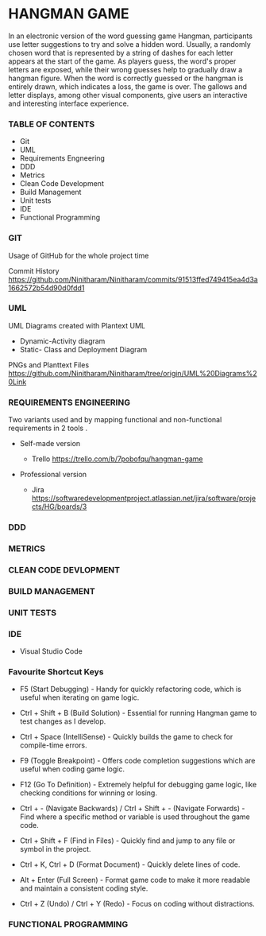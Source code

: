 # HANGMAN GAME
In an electronic version of the word guessing game Hangman, participants use letter suggestions to try and solve a hidden word. Usually, a randomly chosen word that is represented by a string of dashes for each letter appears at the start of the game. As players guess, the word's proper letters are exposed, while their wrong guesses help to gradually draw a hangman figure. When the word is correctly guessed or the hangman is entirely drawn, which indicates a loss, the game is over. The gallows and letter displays, among other visual components, give users an interactive and interesting interface experience. 

### TABLE OF CONTENTS 
- Git
- UML
- Requirements Engneering
- DDD
- Metrics
- Clean Code Development
- Build Management
- Unit tests
- IDE
- Functional Programming 

### GIT
Usage of GitHub for the whole project time

Commit History 
https://github.com/Ninitharam/Ninitharam/commits/91513ffed749415ea4d3a1662572b54d90d0fdd1

### UML
UML Diagrams created with Plantext UML

+ Dynamic-Activity diagram
+ Static- Class and Deployment Diagram

PNGs and Planttext Files
https://github.com/Ninitharam/Ninitharam/tree/origin/UML%20Diagrams%20Link

### REQUIREMENTS ENGINEERING
Two variants used and by mapping functional and non-functional requirements in 2 tools .

- Self-made version
  - Trello 
   https://trello.com/b/7pobofqu/hangman-game
  
- Professional version
  - Jira 
   https://softwaredevelopmentproject.atlassian.net/jira/software/projects/HG/boards/3
### DDD
### METRICS
### CLEAN CODE DEVLOPMENT
### BUILD MANAGEMENT
### UNIT TESTS
### IDE 
+ Visual Studio Code
  
### Favourite Shortcut Keys

+ F5 (Start Debugging) - Handy for quickly refactoring code, which is useful when iterating on game logic.

+ Ctrl + Shift + B (Build Solution) - Essential for running  Hangman game to test changes as I develop.

+ Ctrl + Space (IntelliSense) - Quickly builds the game to check for compile-time errors.

+ F9 (Toggle Breakpoint) - Offers code completion suggestions which are useful when coding game logic.

+ F12 (Go To Definition) - Extremely helpful for debugging game logic, like checking conditions for winning or losing.

+ Ctrl + - (Navigate Backwards) / Ctrl + Shift + - (Navigate Forwards) - Find where a specific method or variable is used throughout the game code.

+ Ctrl + Shift + F (Find in Files) - Quickly find and jump to any file or symbol in the project.

+ Ctrl + K, Ctrl + D (Format Document) - Quickly delete lines of code.

+ Alt + Enter (Full Screen) - Format game code to make it more readable and maintain a consistent coding style.

+ Ctrl + Z (Undo) / Ctrl + Y (Redo) - Focus on coding without distractions.

### FUNCTIONAL PROGRAMMING
  

